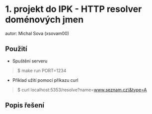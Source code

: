 # 1. projekt do IPK - HTTP resolver doménových jmen
autor: Michal Sova (xsovam00)
## Použití
  - Spuštění serveru
> $ make run PORT=1234
- Příklad užití pomocí příkazu curl
> $ curl localhost:5353/resolve?name=www.seznam.cz\&type=A
## Popis  řešení

